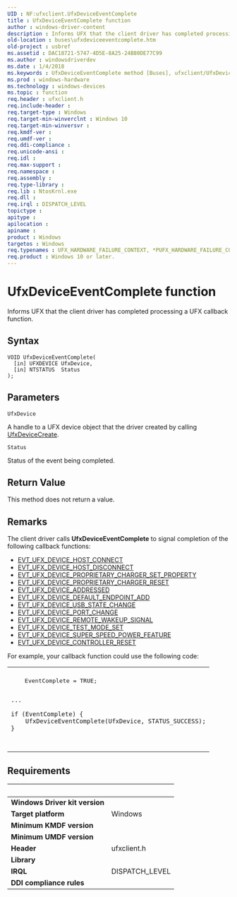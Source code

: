 ```yaml
---
UID : NF:ufxclient.UfxDeviceEventComplete
title : UfxDeviceEventComplete function
author : windows-driver-content
description : Informs UFX that the client driver has completed processing a UFX callback function.
old-location : buses\ufxdeviceeventcomplete.htm
old-project : usbref
ms.assetid : DAC18721-5747-4D5E-8A25-24B80DE77C99
ms.author : windowsdriverdev
ms.date : 1/4/2018
ms.keywords : UfxDeviceEventComplete method [Buses], ufxclient/UfxDeviceEventComplete, buses.ufxdeviceeventcomplete, UfxDeviceEventComplete
ms.prod : windows-hardware
ms.technology : windows-devices
ms.topic : function
req.header : ufxclient.h
req.include-header : 
req.target-type : Windows
req.target-min-winverclnt : Windows 10
req.target-min-winversvr : 
req.kmdf-ver : 
req.umdf-ver : 
req.ddi-compliance : 
req.unicode-ansi : 
req.idl : 
req.max-support : 
req.namespace : 
req.assembly : 
req.type-library : 
req.lib : NtosKrnl.exe
req.dll : 
req.irql : DISPATCH_LEVEL
topictype : 
apitype : 
apilocation : 
apiname : 
product : Windows
targetos : Windows
req.typenames : UFX_HARDWARE_FAILURE_CONTEXT, *PUFX_HARDWARE_FAILURE_CONTEXT
req.product : Windows 10 or later.
---
```



# UfxDeviceEventComplete function
Informs UFX that the client driver has completed processing a UFX callback function.

## Syntax

````
VOID UfxDeviceEventComplete(
  [in] UFXDEVICE UfxDevice,
  [in] NTSTATUS  Status
);
````

## Parameters

`UfxDevice`

A handle to a UFX device object that the driver created by calling <a href="..\ufxclient\nf-ufxclient-ufxdevicecreate.md">UfxDeviceCreate</a>.

`Status`

Status of the event being completed.


## Return Value

This method does not return a value.

## Remarks

The client driver calls <b>UfxDeviceEventComplete</b> to signal completion of the following callback functions:
<ul>
<li>
<a href="..\ufxclient\nc-ufxclient-evt_ufx_device_host_connect.md">EVT_UFX_DEVICE_HOST_CONNECT</a>
</li>
<li>
<a href="..\ufxclient\nc-ufxclient-evt_ufx_device_host_disconnect.md">EVT_UFX_DEVICE_HOST_DISCONNECT</a>
</li>
<li>
<a href="..\ufxclient\nc-ufxclient-evt_ufx_device_proprietary_charger_set_property.md">EVT_UFX_DEVICE_PROPRIETARY_CHARGER_SET_PROPERTY</a>
</li>
<li>
<a href="..\ufxclient\nc-ufxclient-evt_ufx_device_proprietary_charger_reset.md">EVT_UFX_DEVICE_PROPRIETARY_CHARGER_RESET</a>
</li>
<li>
<a href="..\ufxclient\nc-ufxclient-evt_ufx_device_addressed.md">EVT_UFX_DEVICE_ADDRESSED</a>
</li>
<li>
<a href="..\ufxclient\nc-ufxclient-evt_ufx_device_default_endpoint_add.md">EVT_UFX_DEVICE_DEFAULT_ENDPOINT_ADD</a>
</li>
<li>
<a href="..\ufxclient\nc-ufxclient-evt_ufx_device_usb_state_change.md">EVT_UFX_DEVICE_USB_STATE_CHANGE</a>
</li>
<li>
<a href="..\ufxclient\nc-ufxclient-evt_ufx_device_port_change.md">EVT_UFX_DEVICE_PORT_CHANGE</a>
</li>
<li>
<a href="..\ufxclient\nc-ufxclient-evt_ufx_device_remote_wakeup_signal.md">EVT_UFX_DEVICE_REMOTE_WAKEUP_SIGNAL</a>
</li>
<li>
<a href="..\ufxclient\nc-ufxclient-evt_ufx_device_test_mode_set.md">EVT_UFX_DEVICE_TEST_MODE_SET</a>
</li>
<li>
<a href="..\ufxclient\nc-ufxclient-evt_ufx_device_super_speed_power_feature.md">EVT_UFX_DEVICE_SUPER_SPEED_POWER_FEATURE</a>
</li>
<li>
<a href="..\ufxclient\nc-ufxclient-evt_ufx_device_controller_reset.md">EVT_UFX_DEVICE_CONTROLLER_RESET</a>
</li>
</ul>For example, your callback function could use the following code:
<div class="code"><span codelanguage=""><table>
<tr>
<th></th>
</tr>
<tr>
<td>
<pre>    EventComplete = TRUE;

    ...

    if (EventComplete) {
        UfxDeviceEventComplete(UfxDevice, STATUS_SUCCESS);
    }
</pre>
</td>
</tr>
</table></span></div>

## Requirements
| &nbsp; | &nbsp; |
| ---- |:---- |
| **Windows Driver kit version** |  |
| **Target platform** | Windows |
| **Minimum KMDF version** |  |
| **Minimum UMDF version** |  |
| **Header** | ufxclient.h |
| **Library** |  |
| **IRQL** | DISPATCH_LEVEL |
| **DDI compliance rules** |  |